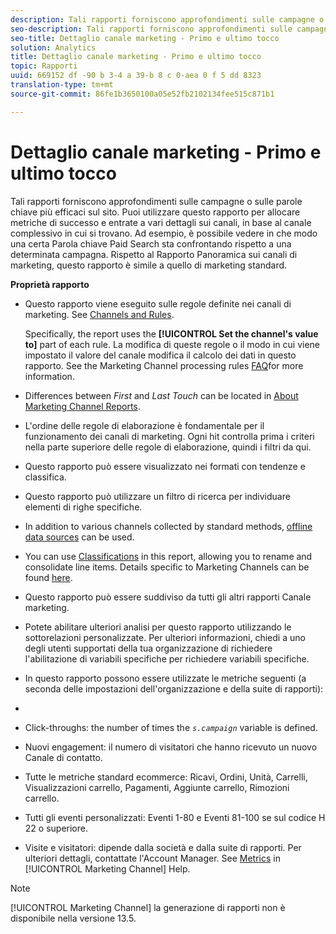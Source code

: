 ```yaml
---
description: Tali rapporti forniscono approfondimenti sulle campagne o sulle parole chiave più efficaci sul sito. Puoi utilizzare questo rapporto per allocare metriche di successo e entrate a vari dettagli sui canali, in base al canale complessivo in cui si trovano. Ad esempio, è possibile vedere in che modo una certa Parola chiave Paid Search sta confrontando rispetto a una determinata campagna. Rispetto al Rapporto Panoramica sui canali di marketing, questo rapporto è simile a quello di marketing standard.
seo-description: Tali rapporti forniscono approfondimenti sulle campagne o sulle parole chiave più efficaci sul sito. Puoi utilizzare questo rapporto per allocare metriche di successo e entrate a vari dettagli sui canali, in base al canale complessivo in cui si trovano. Ad esempio, è possibile vedere in che modo una certa Parola chiave Paid Search sta confrontando rispetto a una determinata campagna. Rispetto al Rapporto Panoramica sui canali di marketing, questo rapporto è simile a quello di marketing standard.
seo-title: Dettaglio canale marketing - Primo e ultimo tocco
solution: Analytics
title: Dettaglio canale marketing - Primo e ultimo tocco
topic: Rapporti
uuid: 669152 df -90 b 3-4 a 39-b 8 c 0-aea 0 f 5 dd 8323
translation-type: tm+mt
source-git-commit: 86fe1b3650100a05e52fb2102134fee515c871b1

---
```



# Dettaglio canale marketing - Primo e ultimo tocco

Tali rapporti forniscono approfondimenti sulle campagne o sulle parole chiave più efficaci sul sito. Puoi utilizzare questo rapporto per allocare metriche di successo e entrate a vari dettagli sui canali, in base al canale complessivo in cui si trovano. Ad esempio, è possibile vedere in che modo una certa Parola chiave Paid Search sta confrontando rispetto a una determinata campagna. Rispetto al Rapporto Panoramica sui canali di marketing, questo rapporto è simile a quello di marketing standard.

**Proprietà rapporto**

* Questo rapporto viene eseguito sulle regole definite nei canali di marketing. See [Channels and Rules](https://marketing.adobe.com/resources/help/en_US/mchannel/index.html?f=c_channels_rules).

   Specifically, the report uses the **[!UICONTROL Set the channel's value to]** part of each rule. La modifica di queste regole o il modo in cui viene impostato il valore del canale modifica il calcolo dei dati in questo rapporto. See the Marketing Channel processing rules [FAQ](https://marketing.adobe.com/resources/help/en_US/mchannel/index.html?f=c_faq)for more information.

* Differences between *First* and *Last Touch* can be located in [About Marketing Channel Reports](https://marketing.adobe.com/resources/help/en_US/mchannel/index.html?f=c_overview).

* L'ordine delle regole di elaborazione è fondamentale per il funzionamento dei canali di marketing. Ogni hit controlla prima i criteri nella parte superiore delle regole di elaborazione, quindi i filtri da qui.
* Questo rapporto può essere visualizzato nei formati con tendenze e classifica.
* Questo rapporto può utilizzare un filtro di ricerca per individuare elementi di righe specifiche.
* In addition to various channels collected by standard methods, [offline data sources](https://marketing.adobe.com/resources/help/en_US/mchannel/index.html?f=c_overview_online_offline) can be used.
* You can use [Classifications](https://marketing.adobe.com/resources/help/en_US/reference/classifications.html) in this report, allowing you to rename and consolidate line items. Details specific to Marketing Channels can be found [here](https://marketing.adobe.com/resources/help/en_US/mchannel/index.html?f=t_classifications).

* Questo rapporto può essere suddiviso da tutti gli altri rapporti Canale marketing.
* Potete abilitare ulteriori analisi per questo rapporto utilizzando le sottorelazioni personalizzate. Per ulteriori informazioni, chiedi a uno degli utenti supportati della tua organizzazione di richiedere l'abilitazione di variabili specifiche per richiedere variabili specifiche.
* In questo rapporto possono essere utilizzate le metriche seguenti (a seconda delle impostazioni dell'organizzazione e della suite di rapporti):
* 

   * Click-throughs: the number of times the *`s.campaign`* variable is defined.
   * Nuovi engagement: il numero di visitatori che hanno ricevuto un nuovo Canale di contatto.
   * Tutte le metriche standard ecommerce: Ricavi, Ordini, Unità, Carrelli, Visualizzazioni carrello, Pagamenti, Aggiunte carrello, Rimozioni carrello.
   * Tutti gli eventi personalizzati: Eventi 1-80 e Eventi 81-100 se sul codice H 22 o superiore.
   * Visite e visitatori: dipende dalla società e dalla suite di rapporti. Per ulteriori dettagli, contattate l'Account Manager.
   See [Metrics](https://marketing.adobe.com/resources/help/en_US/mchannel/index.html?f=c_overview_metrics) in [!UICONTROL Marketing Channel] Help.

>[!NOTE]
>
>[!UICONTROL Marketing Channel] la generazione di rapporti non è disponibile nella versione 13.5.

